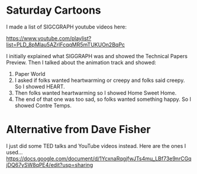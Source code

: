 # Saturday Cartoons

I made a list of SIGCGRAPH youtube videos here:

https://www.youtube.com/playlist?list=PLD_8pMlau5AZrlFcqqMR5mTUKUOn2BqPc

I initially explained what SIGGRAPH was and showed the Technical
Papers Preview.  Then I talked about the animation track and showed:

1. Paper World
2. I asked if folks wanted heartwarming or creepy and folks said
   creepy.  So I showed HEART.
3. Then folks wanted heartwarming so I showed Home Sweet Home.
4. The end of that one was too sad, so folks wanted something happy.
   So I showed Contre Temps.
   
# Alternative from Dave Fisher

I just did some TED talks and YouTube videos instead.  Here are the ones I used...
https://docs.google.com/document/d/1YcxnaRqgjfwJTs4mu_LBf73e9nrCGqjDQ67ySW8qPE4/edit?usp=sharing
